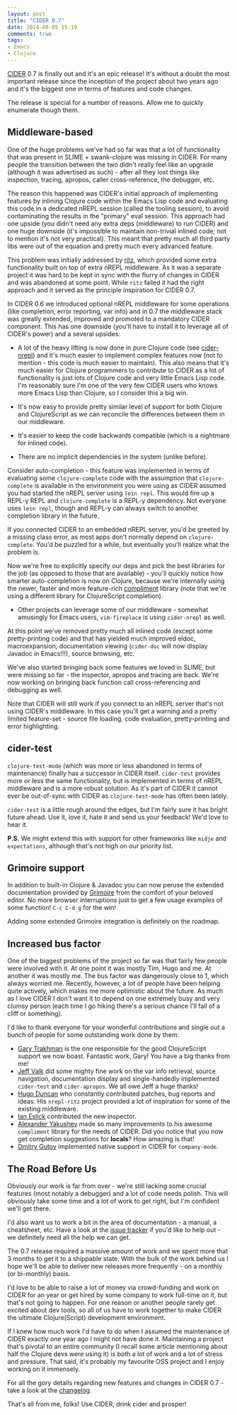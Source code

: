 ```yaml
---
layout: post
title: "CIDER 0.7"
date: 2014-08-05 15:19
comments: true
tags:
- Emacs
- Clojure
---
```


[CIDER](https://github.com/clojure-emacs/cider) 0.7 is finally out and
it's an epic release! It's without a doubt the most important release
since the inception of the project about two years ago and it's the
biggest one in terms of features and code changes.

The release is special for a number of reasons. Allow me to quickly
enumerate though them.

<!--more-->

## Middleware-based

One of the huge problems we've had so far was that a lot of
functionality that was present in SLIME + swank-clojure was missing in
CIDER. For many people the transition between the two didn't really
feel like an upgrade (although it was advertised as such) - after all
they lost things like inspection, tracing, apropos, caller cross-reference, the
debugger, etc.

The reason this happened was CIDER's initial approach of implementing
features by inlining Clojure code within the Emacs Lisp code and
evaluating this code in a dedicated nREPL session (called the tooling
session), to avoid contaminating the results in the "primary" eval
session. This approach had one upside (you didn't need any extra deps
(middleware) to run CIDER) and one huge downside (it's impossible
to maintain non-trivial inlined code; not to mention it's not very
practical). This meant that pretty much all third party libs were out
of the equation and pretty much every advanced feature.

This problem was initially addressed by
[ritz](https://github.com/pallet/ritz), which provided some extra
functionality built on top of extra nREPL middleware. As it was a
separate project it was hard to be kept in sync with the flurry of
changes in CIDER and was abandoned at some point. While `ritz` failed
it had the right approach and it served as the principle inspiration
for CIDER 0.7.

In CIDER 0.6 we introduced optional nREPL middleware for some
operations (like completion, error reporting, var info) and in 0.7 the
middleware stack was greatly extended, improved and promoted to a
mandatory CIDER component. This has one downside (you'll have to
install it to leverage all of CIDER's power) and a several upsides:

* A lot of the heavy lifting is now done in pure Clojure code (see
[cider-nrepl](https://github.com/clojure-emacs/cider-nrepl)) and it's
much easier to implement complex features now (not to mention - this
code is much easier to maintain). This also means that it's much
easier for Clojure programmers to contribute to CIDER as a lot of
functionality is just lots of Clojure code and very little Emacs Lisp
code. I'm reasonably sure I'm one of the very few CIDER users who
knows more Emacs Lisp than Clojure, so I consider this a big win.

* It's now easy to provide pretty similar level of support for both
  Clojure and ClojureScript as we can reconcile the differences
  between them in our middleware.

* It's easier to keep the code backwards compatible (which is a
  nightmare for inlined code).

* There are no implicit dependencies in the system (unlike before).

Consider auto-completion - this feature was implemented in terms of
evaluating some `clojure-complete` code with the assumption that
`clojure-complete` is available in the environment you were using as
CIDER assumed you had started the nREPL server using `lein repl`. This
would fire up a REPL-y REPL and `clojure-complete` is a REPL-y
dependency. Not everyone uses `lein repl`, though and REPL-y can always
switch to another completion library in the future.

If you connected CIDER to an embedded nREPL server,
you'd be greeted by a missing class error, as most apps don't normally
depend on `clojure-complete`. You'd be puzzled for a while, but eventually
you'll realize what the problem is.

Now we're free to explicitly specify our deps and pick the best
libraries for the job (as opposed to those that are available) -
you'll quickly notice how smarter auto-completion is now on Clojure,
because we're internally using the newer, faster and more feature-rich
[compliment](https://github.com/alexander-yakushev/compliment) library
(note that we're using a different library for ClojureScript
completion).
* Other projects can leverage some of our middleware - somewhat
  amusingly for Emacs users, `vim-fireplace` is using `cider-nrepl`
  as well.

At this point we've removed pretty much all inlined code (except some
pretty-printing code) and that has yielded much improved eldoc,
macroexpansion, documentation viewing (`cider-doc` will now display
Javadoc in Emacs!!!), source browsing, etc.

We've also started bringing back some features we loved in SLIME, but
were missing so far - the inspector, apropos and tracing are back. We're now working on
bringing back function call cross-referencing and debugging as well.

Note that CIDER will still work if you connect to an nREPL server
that's not using CIDER's middleware. In this case you'll get a
warning and a pretty limited feature-set - source file loading, code
evaluation, pretty-printing and error highlighting.

## cider-test

`clojure-test-mode` (which was more or less abandoned in terms of
maintenance) finally has a successor in CIDER itself. `cider-test`
provides more or less the same functionality, but is implemented in
terms of nREPL middleware and is a more robust solution. As it's part
of CIDER it cannot ever be out-of-sync with CIDER as `clojure-test-mode` has
often been lately.

`cider-test` is a little rough around the edges, but I'm fairly sure it has bright future
ahead. Use it, love it, hate it and send us your feedback! We'd love to hear it.

**P.S.** We might extend this with support for other frameworks like
`midje` and `expectations`, although that's not high on our priority
list.

## Grimoire support

In addition to built-in Clojure & Javadoc you can now peruse the
extended documentation provided by
[Grimoire](http://grimoire.arrdem.com/) from the comfort of your
beloved editor. No more browser interruptions just to get a few usage
examples of some function! `C-c C-d g` for the win!

Adding some extended Grimoire integration is definitely on the roadmap.

## Increased bus factor

One of the biggest problems of the project so far was that fairly few people
were involved with it.  At one point it was mostly Tim, Hugo and
me. At another it was mostly me. The bus factor was dangerously close
to 1, which always worried me. Recently, however, a lot of people have
been helping quite actively, which makes me more optimistic about the
future. As much as I love CIDER I don't want it to depend on one
extremely busy and very clumsy person (each time I go hiking there's a
serious chance I'll fall of a cliff or something).

I'd like to thank everyone for your wonderful contributions and single
out a bunch of people for some outstanding work done by them:

* [Gary Trakhman](https://github.com/gtrak) is the one responsible for
the good ClojureScript support we now boast. Fantastic work, Gary! You have a big thanks from me!
* [Jeff Valk](https://github.com/jeffvalk) did some mighty fine work
  on the var info retrieval, source navigation, documentation display
  and single-handedly implemented `cider-test` and `cider-apropos`. We
  all owe Jeff a huge thanks!
* [Hugo Duncan](https://github.com/hugoduncan) who constantly
    contributed patches, bug reports and ideas. His `nrepl-ritz`
    project provided a lot of inspiration for some of the existing
    middleware.
* [Ian Eslick](https://github.com/eslick) contributed the new inspector.
* [Alexander Yakushev](https://github.com/alexander-yakushev/compliment)
    made so many improvements to his awesome `compliment`
    library for the needs of CIDER. Did you notice that you now get
    completion suggestions for **locals**? How amazing is that!
* [Dmitry Gutov](https://github.com/dgutov) implemented native support in CIDER for `company-mode`.

## The Road Before Us

Obviously our work is far from over - we're still lacking some crucial
features (most notably a debugger) and a lot of code needs
polish. This will obviously take some time and a lot of work to get right, but I'm
confident we'll get there.

I'd also want us to work a bit in the area of documentation - a
manual, a cheatsheet, etc. Have a look at the
[issue tracker](https://github.com/clojure-emacs/cider/issues) if
you'd like to help out - we definitely need all the help we can get.

The 0.7 release required a massive amount of work and we spent more that 3 months to get it to
a shippable state. With the bulk of the work behind us I hope we'll be able to deliver new
releases more frequently - on a monthly (or bi-monthly) basis.

I'd love to be able to raise a lot of money via crowd-funding and work
on CIDER for an year or get hired by some company to work full-time on
it, but that's not going to happen. For one reason or another people
rarely get excited about dev tools, so all of us have to work together
to make CIDER the ultimate Clojure(Script) development environment.

If I knew how much work I'd have to do when I assumed the maintenance
of CIDER exactly one year ago I might not have done it. Maintaining a
project that's pivotal to an entire community (I recall some article
mentioning about half the Clojure devs were using it) is both a lot of
work and a lot of stress and pressure. That said, it's probably my
favourite OSS project and I enjoy working on it immensely.

For all the gory details regarding new features and changes in CIDER 0.7 - take a look at the
[changelog](https://github.com/clojure-emacs/cider/blob/master/CHANGELOG.md).

That's all from me, folks! Use CIDER, drink cider and prosper!
